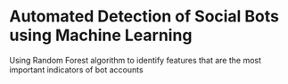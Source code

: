 # Automated Detection of Social Bots using Machine Learning
 Using Random Forest algorithm to identify features that are the most important indicators of bot accounts
